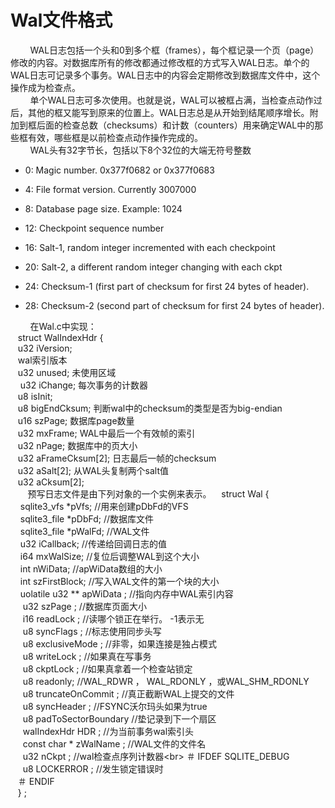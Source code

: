 # Wal文件格式
&nbsp;&nbsp;&nbsp;&nbsp;&nbsp;&nbsp;&nbsp;&nbsp;WAL日志包括一个头和0到多个框（frames），每个框记录一个页（page）修改的内容。对数据库所有的修改都通过修改框的方式写入WAL日志。单个的WAL日志可记录多个事务。WAL日志中的内容会定期修改到数据库文件中，这个操作成为检查点。<br>
&nbsp;&nbsp;&nbsp;&nbsp;&nbsp;&nbsp;&nbsp;&nbsp;单个WAL日志可多次使用。也就是说，WAL可以被框占满，当检查点动作过后，其他的框又能写到原来的位置上。WAL日志总是从开始到结尾顺序增长。附加到框后面的检查总数（checksums）和计数（counters）用来确定WAL中的那些框有效，哪些框是以前检查点动作操作完成的。<br>
&nbsp;&nbsp;&nbsp;&nbsp;&nbsp;&nbsp;&nbsp;&nbsp;WAL头有32字节长，包括以下8个32位的大端无符号整数<br>
* 0: Magic number. 0x377f0682 or 0x377f0683 <br>

* 4: File format version. Currently 3007000<br>

* 8: Database page size. Example: 1024<br>

* 12: Checkpoint sequence number<br>

* 16: Salt-1, random integer incremented with each checkpoint<br>

* 20: Salt-2, a different random integer changing with each ckpt<br>

* 24: Checksum-1 (first part of checksum for first 24 bytes of header).<br>

* 28: Checksum-2 (second part of checksum for first 24 bytes of header).<br>

&nbsp;&nbsp;&nbsp;&nbsp;&nbsp;&nbsp;&nbsp;&nbsp;在Wal.c中实现：<br>
&nbsp;&nbsp;&nbsp;struct WalIndexHdr {<br>
  &nbsp;&nbsp;&nbsp;u32 iVersion;<br>                &nbsp;&nbsp;&nbsp;wal索引版本<br>
  &nbsp;&nbsp;&nbsp;u32 unused;                      未使用区域<br>
  &nbsp;&nbsp;&nbsp; u32 iChange;                    每次事务的计数器<br>
  &nbsp;&nbsp;&nbsp;u8 isInit;   <br>
  &nbsp;&nbsp;&nbsp;u8 bigEndCksum;                 判断wal中的checksum的类型是否为big-endian <br>
  &nbsp;&nbsp;&nbsp;u16 szPage;                     数据库page数量<br>
  &nbsp;&nbsp;&nbsp;u32 mxFrame;                    WAL中最后一个有效帧的索引<br>
  &nbsp;&nbsp;&nbsp;u32 nPage;                      数据库中的页大小<br>
  &nbsp;&nbsp;&nbsp;u32 aFrameCksum[2];             日志最后一帧的checksum<br>
  &nbsp;&nbsp;&nbsp;u32 aSalt[2];                   从WAL头复制两个salt值<br>
  &nbsp;&nbsp;&nbsp;u32 aCksum[2]; <br>
 &nbsp;&nbsp;&nbsp; &nbsp;&nbsp;&nbsp;预写日志文件是由下列对象的一个实例来表示。
 &nbsp;&nbsp;&nbsp;struct Wal {<br>
  &nbsp;&nbsp;&nbsp; sqlite3_vfs *pVfs;          //用来创建pDbFd的VFS<br>
 &nbsp;&nbsp;&nbsp;  sqlite3_file *pDbFd;        //数据库文件<br>
  &nbsp;&nbsp;&nbsp; sqlite3_file *pWalFd;       //WAL文件<br>
  &nbsp;&nbsp;&nbsp; u32 iCallback;              //传递给回调日志的值<br>
  &nbsp;&nbsp;&nbsp; i64 mxWalSize;              //复位后调整WAL到这个大小<br>
  &nbsp;&nbsp;&nbsp; int nWiData;                //apWiData数组的大小 <br>
 &nbsp;&nbsp;&nbsp; int szFirstBlock;           //写入WAL文件的第一个块的大小<br>
  &nbsp;&nbsp;&nbsp; uolatile u32 ** apWiData ; //指向内存中WAL索引内容<br>
 &nbsp;&nbsp;&nbsp;  u32 szPage ;             //数据库页面大小<br>
 &nbsp;&nbsp;&nbsp;  i16 readLock ;           //读哪个锁正在举行。 -1表示无<br>
 &nbsp;&nbsp;&nbsp;  u8 syncFlags ;           //标志使用同步头写<br>
 &nbsp;&nbsp;&nbsp;  u8 exclusiveMode ;      //非零，如果连接是独占模式<br>
 &nbsp;&nbsp;&nbsp;  u8 writeLock ;          //如果真在写事务<br>
 &nbsp;&nbsp;&nbsp;  u8 ckptLock ;          //如果真拿着一个检查站锁定<br>
 &nbsp;&nbsp;&nbsp;  u8 readonly;          //WAL_RDWR ， WAL_RDONLY ，或WAL_SHM_RDONLY <br>
 &nbsp;&nbsp;&nbsp;  u8 truncateOnCommit ; //真正截断WAL上提交的文件<br>
 &nbsp;&nbsp;&nbsp;  u8 syncHeader ;      //FSYNC沃尔玛头如果为true <br>
 &nbsp;&nbsp;&nbsp;  u8 padToSectorBoundary //垫记录到下一个扇区<br>
 &nbsp;&nbsp;&nbsp;  walIndexHdr HDR ;    //为当前事务wal索引头<br>
 &nbsp;&nbsp;&nbsp;  const char * zWalName ;  //WAL文件的文件名<br>
 &nbsp;&nbsp;&nbsp;  u32 nCkpt ;         //wal检查点序列计数器\<br>
＃ IFDEF SQLITE_DEBUG<br>
 &nbsp;&nbsp;&nbsp;  u8 LOCKERROR ;      //发生锁定错误时<br>
 &nbsp;&nbsp;&nbsp;＃ ENDIF<br>
 &nbsp;&nbsp;&nbsp;} ;<br>
